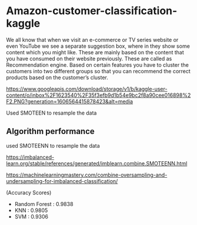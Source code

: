 # Amazon-customer-classification-kaggle
We all know that when we visit an e-commerce or TV series website or even YouTube we see a separate suggestion box, where in they show some content which you might like. These are mainly based on the content that you have consumed on their website previously. These are called as Recommendation engine.
Based on certain features you have to cluster the customers into two different groups so that you can recommend the correct products based on the customer’s cluster.

https://www.googleapis.com/download/storage/v1/b/kaggle-user-content/o/inbox%2F1623540%2F35f3efb9d1b54e9bc2f8a90cee016898%2F2.PNG?generation=1606564415878423&alt=media

Used SMOTEEN to resample the data 

## Algorithm performance
used SMOTEENN to resample the data 

https://imbalanced-learn.org/stable/references/generated/imblearn.combine.SMOTEENN.html

https://machinelearningmastery.com/combine-oversampling-and-undersampling-for-imbalanced-classification/

(Accuracy Scores)
- Random Forest : 0.9838
- KNN           : 0.9805
- SVM           : 0.9306

